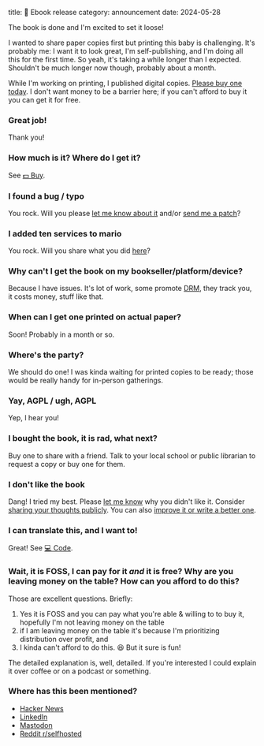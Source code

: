 title: 📖 Ebook release
category: announcement
date: 2024-05-28

The book is done and I'm excited to set it loose!

I wanted to share paper copies first but printing this baby is challenging.
It's probably me: I want it to look great, I'm self-publishing, and I'm doing all this for the first time.
So yeah, it's taking a while longer than I expected.
Shouldn't be much longer now though, probably about a month.

While I'm working on printing, I published digital copies.
[Please buy one today]({filename}/pages/buy.md).
I don't want money to be a barrier here; if you can't afford to buy it you can get it for free.

### Great job!

Thank you!

### How much is it? Where do I get it?

See [💵 Buy]({filename}/pages/buy.md).

### I found a bug / typo

You rock.
Will you please [let me know about it]({filename}/pages/contact.md) and/or [send me a patch]({filename}/pages/code.md)?

### I added ten services to mario

You rock.
Will you share what you did [here](https://help.selfhostbook.com/t/extensions)?

### Why can't I get the book on my bookseller/platform/device?

Because I have issues.
It's lot of work, some promote [DRM](https://en.wikipedia.org/wiki/Digital_rights_management), they track you, it costs money, stuff like that.

### When can I get one printed on actual paper?

Soon!
Probably in a month or so.

### Where's the party?

We should do one!
I was kinda waiting for printed copies to be ready; those would be really handy for in-person gatherings.

### Yay, AGPL / ugh, AGPL

Yep, I hear you!

### I bought the book, it is rad, what next?

Buy one to share with a friend.
Talk to your local school or public librarian to request a copy or buy one for them.

### I don't like the book

Dang!
I tried my best.
Please [let me know]({filename}/pages/contact.md) why you didn't like it.
Consider [sharing your thoughts publicly](https://help.selfhostbook.com/t/reviews).
You can also [improve it or write a better one]({filename}/pages/code.md).

### I can translate this, and I want to!

Great!
See [💻 Code]({filename}/pages/code.md).

### Wait, it is FOSS, I can pay for it *and* it is free? Why are you leaving money on the table? How can you afford to do this?

Those are excellent questions.
Briefly:

1. Yes it is FOSS and you can pay what you're able & willing to to buy it, hopefully I'm not leaving money on the table
1. if I am leaving money on the table it's because I'm prioritizing distribution over profit, and
1. I kinda can't afford to do this. 😆 But it sure is fun!

The detailed explanation is, well, detailed.
If you're interested I could explain it over coffee or on a podcast or something.

### Where has this been mentioned?

* [Hacker News](https://news.ycombinator.com/item?id=40547357)
* [LinkedIn](https://www.linkedin.com/posts/chuckwolber_steadfast-self-hosting-rapid-rise-personal-activity-7202360270671814656-G9Ad)
* [Mastodon](https://fosstodon.org/@meonkeys/112534116393793870)
* [Reddit r/selfhosted](https://www.reddit.com/r/selfhosted/comments/1d5uzhz/i_wrote_a_book_about_selfhosting_for_a_small/)
